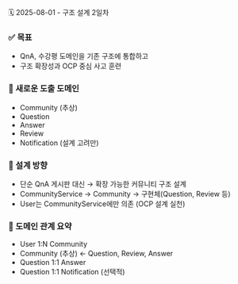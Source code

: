 🗓️ 2025-08-01 - 구조 설계 2일차

### ✅ 목표
- QnA, 수강평 도메인을 기존 구조에 통합하고
- 구조 확장성과 OCP 중심 사고 훈련

### 📌 새로운 도출 도메인
- Community (추상)
- Question
- Answer
- Review
- Notification (설계 고려만)

### 🎯 설계 방향
- 단순 QnA 게시판 대신 → 확장 가능한 커뮤니티 구조 설계
- CommunityService → Community → 구현체(Question, Review 등)
- User는 CommunityService에만 의존 (OCP 설계 실천)

### 🔗 도메인 관계 요약
- User 1:N Community
- Community (추상) ← Question, Review, Answer
- Question 1:1 Answer
- Question 1:1 Notification (선택적)
